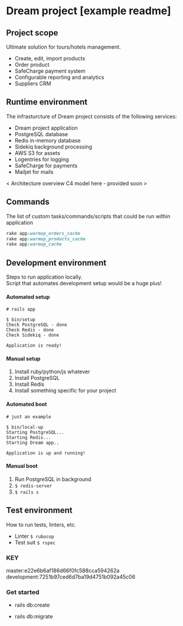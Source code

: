 # Dream project [example readme]

## Project scope

Ultimate solution for tours/hotels management.  

- Create, edit, import products
- Order product
- SafeCharge payment system
- Configurable reporting and analytics
- Suppliers CRM

## Runtime environment

The infrasturcture of Dream project consists of the following services:

- Dream project application
- PostgreSQL database
- Redis in-memory database
- Sidekiq background processing
- AWS S3 for assets
- Logentries for logging
- SafeCharge for payments 
- Mailjet for mails

< Architecture overview C4 model here - provided soon >

## Commands

The list of custom tasks/commands/scripts that could be run within application 

```ruby
rake app:warmup_orders_cache
rake app:warmup_products_cache
rake app:warmup_cache
```

## Development environment

Steps to run application locally.  
Script that automates development setup would be a huge plus!

#### Automated setup

```
# rails app

$ bin/setup
Check PostgreSQL - done 
Check Redis - done 
Check Sidekiq - done 

Application is ready!
```

#### Manual setup

1. Install ruby/python/js whatever
1. Install PostgreSQL
1. Install Redis
1. Install something specific for your project

#### Automated boot

```
# just an example

$ bin/local-up
Starting PostgreSQL...
Starting Redis...
Starting Dream app..

Application is up and running!

```

#### Manual boot

1. Run PostgreSQL in background
1. `$ redis-server`
1. `$ rails s`


## Test environment

How to run tests, linters, etc.

- Linter `$ rubocop`
- Test suit `$ rspec`

### KEY
master:e22e6b6af186d66f0fc588cca594262a
development:7251b97ced6d7ba19d4751b092a45c06

### Get started

* rails db:create
+ rails db:migrate
